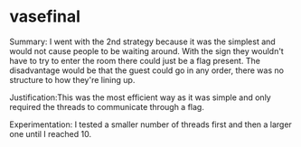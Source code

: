# vasefinal

Summary: I went with the 2nd strategy because it was the simplest and would not cause people to be waiting around. With the sign they wouldn't have to try to enter the room there could just be a flag present. The disadvantage would be that the guest could go in any order, there was no structure to how they're lining up.

Justification:This was the most efficient way as it was simple and only required the threads to communicate through a flag.

Experimentation: I tested a smaller number of threads first and then a larger one until I reached 10.
